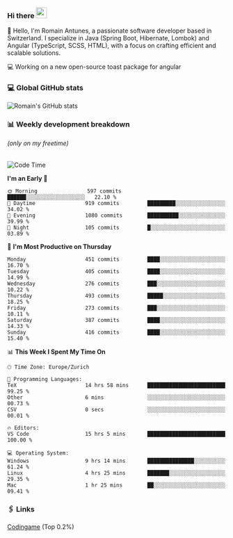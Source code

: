 ### Hi there <img src="https://media.giphy.com/media/hvRJCLFzcasrR4ia7z/giphy.gif" width="25px" height="25px">

👋 Hello, I'm Romain Antunes, a passionate software developer based in Switzerland. I specialize in Java (Spring Boot, Hibernate, Lombok) and Angular (TypeScript, SCSS, HTML), with a focus on crafting efficient and scalable solutions.

💻 Working on a new open-source toast package for angular

### 💻 Global GitHub stats
![Romain's GitHub stats](https://github-readme-streak-stats.herokuapp.com?user=RomainAntunes&theme=dark)


### 📊 Weekly development breakdown 
###### *(only on my freetime)*

<!--START_SECTION:wakastats-->
![Code Time](http://img.shields.io/badge/Code%20Time-1%2C891%20hrs%2056%20mins-blue)

**I'm an Early 🐤** 

```text
🌞 Morning                597 commits         ██████░░░░░░░░░░░░░░░░░░░   22.10 % 
🌆 Daytime                919 commits         █████████░░░░░░░░░░░░░░░░   34.02 % 
🌃 Evening                1080 commits        ██████████░░░░░░░░░░░░░░░   39.99 % 
🌙 Night                  105 commits         █░░░░░░░░░░░░░░░░░░░░░░░░   03.89 % 
```
📅 **I'm Most Productive on Thursday** 

```text
Monday                   451 commits         ████░░░░░░░░░░░░░░░░░░░░░   16.70 % 
Tuesday                  405 commits         ████░░░░░░░░░░░░░░░░░░░░░   14.99 % 
Wednesday                276 commits         ███░░░░░░░░░░░░░░░░░░░░░░   10.22 % 
Thursday                 493 commits         █████░░░░░░░░░░░░░░░░░░░░   18.25 % 
Friday                   273 commits         ███░░░░░░░░░░░░░░░░░░░░░░   10.11 % 
Saturday                 387 commits         ████░░░░░░░░░░░░░░░░░░░░░   14.33 % 
Sunday                   416 commits         ████░░░░░░░░░░░░░░░░░░░░░   15.40 % 
```


📊 **This Week I Spent My Time On** 

```text
🕑︎ Time Zone: Europe/Zurich

💬 Programming Languages: 
TeX                      14 hrs 58 mins      █████████████████████████   99.25 % 
Other                    6 mins              ░░░░░░░░░░░░░░░░░░░░░░░░░   00.73 % 
CSV                      0 secs              ░░░░░░░░░░░░░░░░░░░░░░░░░   00.01 % 

🔥 Editors: 
VS Code                  15 hrs 5 mins       █████████████████████████   100.00 % 

💻 Operating System: 
Windows                  9 hrs 14 mins       ███████████████░░░░░░░░░░   61.24 % 
Linux                    4 hrs 25 mins       ███████░░░░░░░░░░░░░░░░░░   29.35 % 
Mac                      1 hr 25 mins        ██░░░░░░░░░░░░░░░░░░░░░░░   09.41 % 
```


<!--END_SECTION:wakastats-->

### 🖇 Links

[Codingame](https://www.codingame.com/profile/defc3ee5279aecc1bb6114e1f994ea9b3325423) (Top 0.2%)
